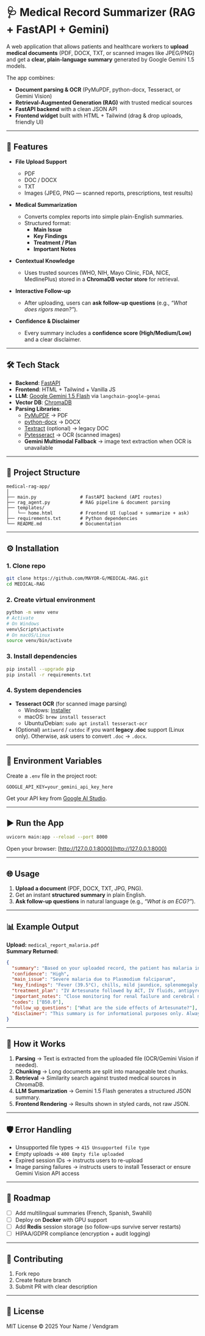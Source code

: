 # 🩺 Medical Record Summarizer (RAG + FastAPI + Gemini)

A web application that allows patients and healthcare workers to **upload medical documents** (PDF, DOCX, TXT, or scanned images like JPEG/PNG) and get a **clear, plain-language summary** generated by Google Gemini 1.5 models.  

The app combines:
- **Document parsing & OCR** (PyMuPDF, python-docx, Tesseract, or Gemini Vision)
- **Retrieval-Augmented Generation (RAG)** with trusted medical sources
- **FastAPI backend** with a clean JSON API
- **Frontend widget** built with HTML + Tailwind (drag & drop uploads, friendly UI)

---

## 🚀 Features
- **File Upload Support**
  - PDF  
  - DOC / DOCX  
  - TXT  
  - Images (JPEG, PNG — scanned reports, prescriptions, test results)

- **Medical Summarization**
  - Converts complex reports into simple plain-English summaries.
  - Structured format:  
    - **Main Issue**  
    - **Key Findings**  
    - **Treatment / Plan**  
    - **Important Notes**

- **Contextual Knowledge**
  - Uses trusted sources (WHO, NIH, Mayo Clinic, FDA, NICE, MedlinePlus) stored in a **ChromaDB vector store** for retrieval.

- **Interactive Follow-up**
  - After uploading, users can **ask follow-up questions** (e.g., *“What does rigors mean?”*).

- **Confidence & Disclaimer**
  - Every summary includes a **confidence score (High/Medium/Low)** and a clear disclaimer.

---

## 🛠️ Tech Stack
- **Backend**: [FastAPI](https://fastapi.tiangolo.com/)  
- **Frontend**: HTML + Tailwind + Vanilla JS  
- **LLM**: [Google Gemini 1.5 Flash](https://ai.google.dev/) via `langchain-google-genai`  
- **Vector DB**: [ChromaDB](https://www.trychroma.com/)  
- **Parsing Libraries**:
  - [PyMuPDF](https://pymupdf.readthedocs.io/en/latest/) → PDF  
  - [python-docx](https://python-docx.readthedocs.io/) → DOCX  
  - [Textract](https://textract.readthedocs.io/) (optional) → legacy DOC  
  - [Pytesseract](https://pypi.org/project/pytesseract/) → OCR (scanned images)  
  - **Gemini Multimodal Fallback** → image text extraction when OCR is unavailable  

---

## 📂 Project Structure
```
medical-rag-app/
│
├── main.py                # FastAPI backend (API routes)
├── rag_agent.py           # RAG pipeline & document parsing
├── templates/
│   └── home.html          # Frontend UI (upload + summarize + ask)
├── requirements.txt       # Python dependencies
└── README.md              # Documentation
```

---

## ⚙️ Installation

### 1. Clone repo
```bash
git clone https://github.com/MAYOR-G/MEDICAL-RAG.git
cd MEDICAL-RAG
```

### 2. Create virtual environment
```bash
python -m venv venv
# Activate
# On Windows
venv\Scripts\activate
# On macOS/Linux
source venv/bin/activate
```

### 3. Install dependencies
```bash
pip install --upgrade pip
pip install -r requirements.txt
```

### 4. System dependencies
- **Tesseract OCR** (for scanned image parsing)
  - Windows: [Installer](https://github.com/UB-Mannheim/tesseract/wiki)
  - macOS: `brew install tesseract`
  - Ubuntu/Debian: `sudo apt install tesseract-ocr`
- (Optional) `antiword` / `catdoc` if you want **legacy .doc** support (Linux only). Otherwise, ask users to convert `.doc` → `.docx`.

---

## 🔑 Environment Variables
Create a `.env` file in the project root:

```env
GOOGLE_API_KEY=your_gemini_api_key_here
```

Get your API key from [Google AI Studio](https://aistudio.google.com/app/apikey).

---

## ▶️ Run the App
```bash
uvicorn main:app --reload --port 8000
```

Open your browser: [http://127.0.0.1:8000](http://127.0.0.1:8000)

---

## 🌐 Usage
1. **Upload a document** (PDF, DOCX, TXT, JPG, PNG).  
2. Get an instant **structured summary** in plain English.  
3. **Ask follow-up questions** in natural language (e.g., *“What is an ECG?”*).  

---

## 📊 Example Output
**Upload:** `medical_report_malaria.pdf`  
**Summary Returned:**
```json
{
  "summary": "Based on your uploaded record, the patient has malaria infection confirmed by blood smear.",
  "confidence": "High",
  "main_issue": "Severe malaria due to Plasmodium falciparum",
  "key_findings": "Fever (39.5°C), chills, mild jaundice, splenomegaly, high parasitemia",
  "treatment_plan": "IV Artesunate followed by ACT, IV fluids, antipyretics",
  "important_notes": "Close monitoring for renal failure and cerebral malaria",
  "codes": ["B50.0"],
  "follow_up_questions": ["What are the side effects of Artesunate?"],
  "disclaimer": "This summary is for informational purposes only. Always seek advice from your doctor or qualified health practitioner."
}
```

---

## 🧠 How it Works
1. **Parsing** → Text is extracted from the uploaded file (OCR/Gemini Vision if needed).  
2. **Chunking** → Long documents are split into manageable text chunks.  
3. **Retrieval** → Similarity search against trusted medical sources in ChromaDB.  
4. **LLM Summarization** → Gemini 1.5 Flash generates a structured JSON summary.  
5. **Frontend Rendering** → Results shown in styled cards, not raw JSON.  

---

## 🛡️ Error Handling
- Unsupported file types → `415 Unsupported file type`  
- Empty uploads → `400 Empty file uploaded`  
- Expired session IDs → instructs users to re-upload  
- Image parsing failures → instructs users to install Tesseract or ensure Gemini Vision API access  

---

## 🧩 Roadmap
- [ ] Add multilingual summaries (French, Spanish, Swahili)  
- [ ] Deploy on **Docker** with GPU support  
- [ ] Add **Redis** session storage (so follow-ups survive server restarts)  
- [ ] HIPAA/GDPR compliance (encryption + audit logging)  

---

## 🤝 Contributing
1. Fork repo  
2. Create feature branch  
3. Submit PR with clear description  

---

## 📜 License
MIT License © 2025 Your Name / Vendgram

